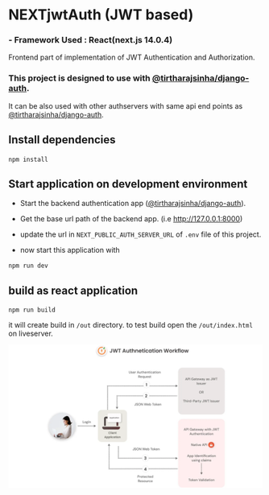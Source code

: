# NEXTjwtAuth (JWT based)

### - Framework Used : React(next.js 14.0.4)

Frontend part of implementation of JWT Authentication and Authorization.

### This project is designed to use with [@tirtharajsinha/django-auth](https://github.com/tirtharajsinha/django-auth).

It can be also used with other authservers with same api end points as [@tirtharajsinha/django-auth](https://github.com/tirtharajsinha/django-auth).

## Install dependencies

```
npm install
```

## Start application on development environment

- Start the backend authentication app ([@tirtharajsinha/django-auth](https://github.com/tirtharajsinha/django-auth)).

- Get the base url path of the backend app. (i.e http://127.0.0.1:8000)

- update the url in `NEXT_PUBLIC_AUTH_SERVER_URL` of `.env` file of this project.

- now start this application with

```
npm run dev
```

## build as react application

```
npm run build
```

it will create build in `/out` directory.
to test build open the `/out/index.html` on liveserver.

<img src="jwt-workflow.webp" alt="" />
